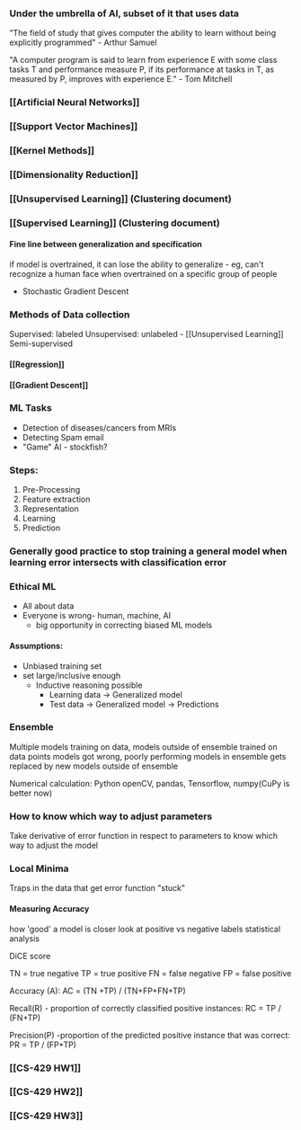 ### Under the umbrella of AI, subset of it that uses data

"The field of study that gives computer the ability to learn without being explicitly programmed" - Arthur Samuel

"A computer program is said to learn from experience E with some class tasks T and performance measure P, if its performance at tasks in T, as measured by P, improves with experience E." - Tom Mitchell

### [[Artificial Neural Networks]]

### [[Support Vector Machines]]

### [[Kernel Methods]]
### [[Dimensionality Reduction]]

### [[Unsupervised Learning]] (Clustering document)

### [[Supervised Learning]] (Clustering document)




#### Fine line between generalization and specification
if model is overtrained, it can lose the ability to generalize - eg, can't recognize a human face when overtrained on a specific group of people

- Stochastic Gradient Descent
### Methods of Data collection
Supervised: labeled
Unsupervised: unlabeled - [[Unsupervised Learning]]
Semi-supervised

#### [[Regression]]
#### [[Gradient Descent]]


### ML Tasks
- Detection of diseases/cancers from MRIs
- Detecting Spam email
- "Game" AI - stockfish?
### Steps:
1.  Pre-Processing
2. Feature extraction
3. Representation
4. Learning
5. Prediction


### Generally good practice to stop training a general model when learning error intersects with classification error

### Ethical ML
- All about data
- Everyone is wrong- human, machine, AI
	- big opportunity in correcting biased ML models

#### Assumptions:
- Unbiased training set
- set large/inclusive enough
	- Inductive reasoning possible
		- Learning data → Generalized model
		- Test data → Generalized model → Predictions


### Ensemble
Multiple models training on data, models outside of ensemble trained on data points models got wrong, poorly performing models in ensemble gets replaced by new models outside of ensemble


Numerical calculation:
Python openCV, pandas, Tensorflow, numpy(CuPy is better now)


### How to know which way to adjust parameters
Take derivative of error function in respect to parameters to know which way to adjust the model

### Local Minima
Traps in the data that get error function "stuck"

#### Measuring Accuracy
how 'good' a model is
closer look at positive vs negative labels
statistical analysis

DiCE score

TN = true negative
TP = true positive
FN = false negative
FP = false positive

Accuracy (A):
AC = (TN +TP) / (TN+FP+FN+TP)

Recall(R) - proportion of correctly classified positive instances:
RC = TP / (FN+TP)

Precision(P) -proportion of the predicted positive instance that was correct:
PR = TP / (FP+TP)


### [[CS-429 HW1]]

### [[CS-429 HW2]]
### [[CS-429 HW3]]
